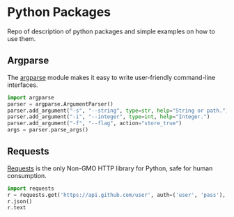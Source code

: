 # Python Packages
Repo of description of python packages and simple examples on how to use them.


## Argparse
The [argparse](https://docs.python.org/3/library/argparse.html) module makes it easy to write user-friendly command-line interfaces.
```python
import argparse
parser = argparse.ArgumentParser()
parser.add_argument("-s", "--string", type=str, help="String or path.")
parser.add_argument("-i", "--integer", type=int, help="Integer.")
parser.add_argument("-f", "--flag", action="store_true")
args = parser.parse_args()
```

## Requests
[Requests](https://docs.python.org/3/library/requests.html) is the only Non-GMO HTTP library for Python, safe for human consumption.
```python
import requests
r = requests.get('https://api.github.com/user', auth=('user', 'pass'), params={'key1': 'value1', 'key2': 'value2'})
r.json()
r.text
```

